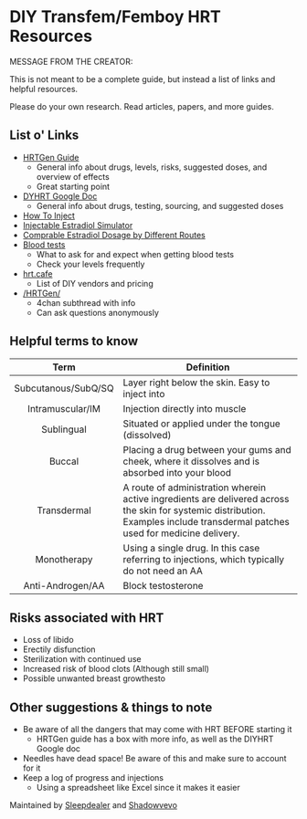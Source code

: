# DIY Transfem/Femboy HRT Resources

MESSAGE FROM THE CREATOR:

This is not meant to be a complete guide, but instead a list of links and helpful resources.

Please do your own research. Read articles, papers, and more guides.

## List o' Links

- [HRTGen Guide](https://cdn.discordapp.com/attachments/603317021970530334/938982237356052580/1643914301661.png)
  - General info about drugs, levels, risks, suggested doses, and overview of effects
  - Great starting point
- [DYHRT Google Doc](https://docs.google.com/document/d/1C8nqyvusNYg19CjnlZvGa-lFhoaitdxE8XuTry-1-YY)
  - General info about drugs, testing, sourcing, and suggested doses
- [How To Inject](https://cdn.discordapp.com/attachments/603317021970530334/938981777026998322/unknown.png)
- [Injectable Estradiol Simulator](https://transfemscience.org/misc/injectable-e2-simulator/)
- [Comprable Estradiol Dosage by Different Routes](https://transfemscience.org/articles/e2-equivalent-doses/)
- [Blood tests](https://madgenderscience.miraheze.org/wiki/Blood_tests_and_staying_safe)
  - What to ask for and expect when getting blood tests
  - Check your levels frequently
- [hrt.cafe](https://hrt.cafe)
  - List of DIY vendors and pricing
- [/HRTGen/](4chan.org/lgbt/hrtgen)
  - 4chan subthread with info
  - Can ask questions anonymously

## Helpful terms to know

Term | Definition
:----: | ----
Subcutanous/SubQ/SQ   | Layer right below the skin. Easy to inject into
Intramuscular/IM   | Injection directly into muscle
Sublingual | Situated or applied under the tongue (dissolved)
Buccal | Placing a drug between your gums and cheek, where it dissolves and is absorbed into your blood
Transdermal | A route of administration wherein active ingredients are delivered across the skin for systemic distribution. Examples include transdermal patches used for medicine delivery.
Monotherapy | Using a single drug. In this case referring to injections, which typically do not need an AA
Anti-Androgen/AA | Block testosterone

## Risks associated with HRT

- Loss of libido
- Erectily disfunction
- Sterilization with continued use
- Increased risk of blood clots (Although still small)
- Possible unwanted breast growthesto

## Other suggestions & things to note

- Be aware of all the dangers that may come with HRT BEFORE starting it
  - HRTGen guide has a box with more info, as well as the DIYHRT Google doc
- Needles have dead space! Be aware of this and make sure to account for it
- Keep a log of progress and injections
  - Using a spreadsheet like Excel since it makes it easier

Maintained by [Sleepdealer](https://github.com/Sleepdealr) and [Shadowvevo](https://github.com/Shadowdevo)
